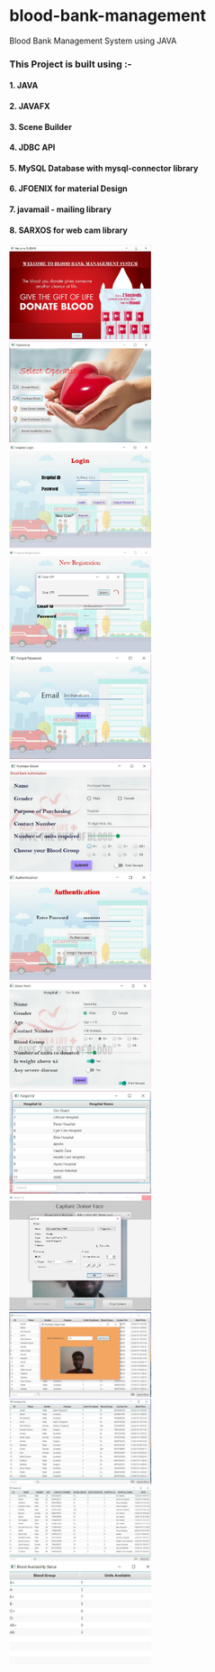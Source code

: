 # blood-bank-management
Blood Bank Management System using JAVA

### This Project is built using :-

#### 1. JAVA
#### 2. JAVAFX
#### 3. Scene Builder
#### 4. JDBC API
#### 5. MySQL Database with mysql-connector library
#### 6. JFOENIX for material Design
#### 7. javamail - mailing library
#### 8. SARXOS for web cam library


<img src="assests/1.jpg" width="50%">
<img src="assests/2.jpg" width="50%">
<img src="assests/3.jpg" width="50%">
<img src="assests/4.jpg" width="50%">
<img src="assests/5.jpg" width="50%">
<img src="assests/6.jpg" width="50%">
<img src="assests/7.jpg" width="50%">
<img src="assests/8.jpg" width="50%">
<img src="assests/9.jpg" width="50%">
<img src="assests/10.jpg" width="50%">
<img src="assests/11.jpg" width="50%">
<img src="assests/12.jpg" width="50%">
<img src="assests/13.jpg" width="50%">
<img src="assests/14.jpg" width="50%">
